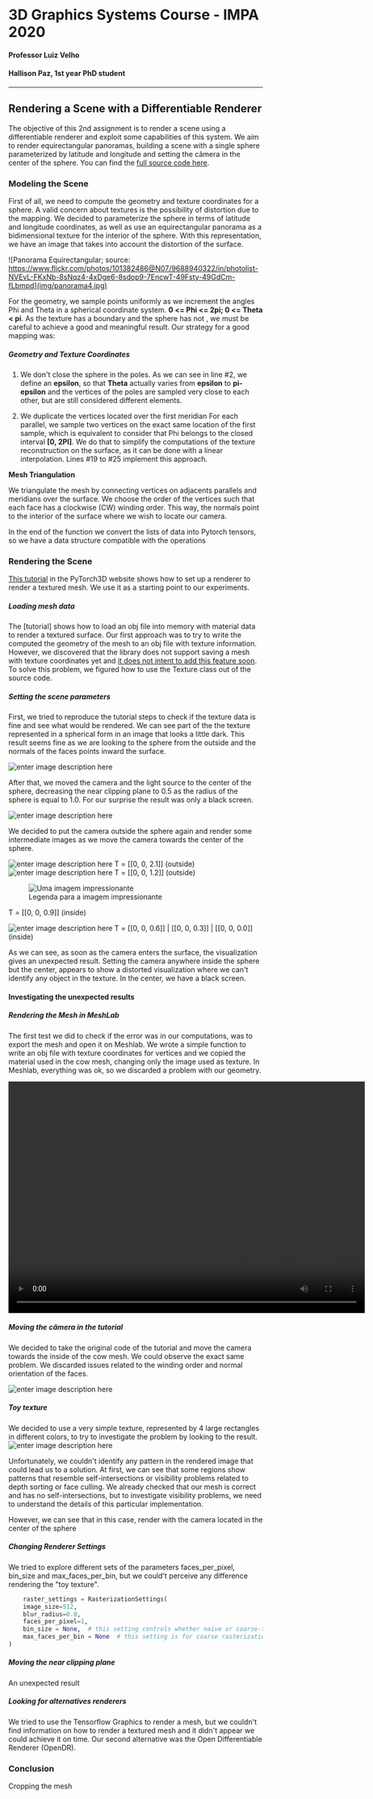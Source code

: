 # 3D Graphics Systems Course - IMPA 2020

#### Professor Luiz Velho
#### Hallison Paz, 1st year PhD student
---------

## Rendering a Scene with a Differentiable Renderer

The objective of this 2nd assignment is to render a scene using a differentiable renderer and exploit some capabilities of this system. We aim to render equirectangular panoramas, building a scene with a single sphere parameterized by latitude and longitude and setting the câmera in the center of the sphere. You can find the [full source code here](https://github.com/hallpaz/3dsystems20/blob/master/Rendering%20Panoramas.ipynb).

### Modeling the Scene

First of all, we need to compute the geometry and texture coordinates for a sphere. A valid concern about textures is the possibility of distortion due to the mapping. We decided to parameterize the sphere in terms of latitude and longitude coordinates, as well as use an equirectangular panorama as a bidimensional texture for the interior of the sphere. With this representation, we have an image that takes into account the distortion of the surface.

![Panorama Equirectangular; source: https://www.flickr.com/photos/101382486@N07/9688940322/in/photolist-NVEvL-FKxNb-8sNqz4-4xDge6-8sdop9-7EncwT-49Fsty-49GdCm-fLbmpd](img/panorama4.jpg)

For the geometry, we sample points uniformly as we increment the angles Phi and Theta in a spherical coordinate system. **0 <= Phi <= 2pi; 0 <= Theta < pi**. As the texture has a boundary and the sphere has not , we must be careful to achieve a good and meaningful result. Our strategy for a good mapping was:

##### Geometry  and Texture Coordinates

1. We don't close the sphere in the poles. 
As we can see in line #2, we define an **epsilon**, so that **Theta** actually varies from **epsilon** to **pi-epsilon** and the vertices of the poles are sampled very close to each other, but are still considered different elements.

2. We duplicate the vertices located over the first meridian
For each parallel, we sample two vertices on the exact same location of the first sample, which is equivalent to consider that Phi belongs to the closed interval **[0, 2PI]**. We do that to simplify the computations of  the texture reconstruction on the surface, as it can be done with a linear interpolation. Lines #19 to #25 implement this approach.

<script src="https://gist.github.com/hallpaz/1c218e01c893c120b61a661731234c30.js"></script>


**Mesh Triangulation**

We triangulate the mesh by connecting vertices on adjacents parallels and meridians over the surface. We choose the order of the vertices such that each face has a clockwise (CW) winding order. This way, the normals point to the interior of the surface where we wish to locate our camera.

<script src="https://gist.github.com/hallpaz/e4ab7e85c37d221cdd9e2381b8d541a5.js"></script>

In the end of the function we convert the lists of data into Pytorch tensors, so we have a data structure compatible with the operations 

### Rendering the Scene

[This tutorial](https://pytorch3d.org/tutorials/render_textured_meshes) in the PyTorch3D website shows how to set up a renderer to render a textured mesh. We use it as a starting point to our experiments.

##### Loading mesh data

The [tutorial] shows how to load an obj file into memory with material data to render a textured surface.  Our first approach was to try to write the computed the geometry of the mesh to an obj file with texture information. However, we discovered that the library does not support saving a mesh with texture coordinates yet and [it does not intent to add this feature soon](https://github.com/facebookresearch/pytorch3d/issues/151). To solve this problem, we figured how to use the Texture class out of the source code.

##### Setting the scene parameters

First, we tried to reproduce the tutorial steps to check if the texture data is fine and see what would be rendered. 
We can see part of the the texture represented in a spherical form in an image that looks a little dark. This result seems fine as we are looking to the sphere from the outside and the normals of the faces points inward the surface. 

![enter image description here](img/render_exterior1.png)

After that, we moved the camera and the light source to the center of the sphere, decreasing the near clipping plane to 0.5 as the radius of the sphere is equal to 1.0. For our surprise the result was only a black screen.

![enter image description here](img/T0.png)

We decided to put the camera outside the sphere again and render some intermediate images as we move the camera towards the center of the sphere. 

![enter image description here](img/T21.png)
T = [[0, 0, 2.1]] (outside)
![enter image description here](img/T12.png)
T = [[0, 0, 1.2]] (outside)

<!-- Imagem com legenda -->
<figure>
	<img src="https://developer.cdn.mozilla.net/media/img/mdn-logo-sm.png" alt="Uma imagem impressionante">	
	<figcaption>Legenda para a imagem impressionante</figcaption>
</figure>


T = [[0, 0, 0.9]] (inside)

![enter image description here](inside_mosaic.png)
T = [[0, 0, 0.6]] | [[0, 0, 0.3]] | [[0, 0, 0.0]] (inside)

As we can see, as soon as the camera enters the surface, the visualization gives an unexpected result. Setting the camera anywhere inside the sphere but the center, appears to show a distorted visualization where we can't identify any object in the texture. In the center, we have a black screen. 

#### Investigating the unexpected results

##### Rendering the Mesh in MeshLab

The first test we did to check if the error was in our computations, was to export the mesh and open it on Meshlab. We wrote a simple function to write an obj file with texture coordinates for vertices and we copied the material used in the cow mesh, changing only the image used as texture. In Meshlab, everything was ok, so we discarded a problem with our geometry.

<video width="706"  height="458"  controls>  
<source src="img/meshlab_panorama_video.mp4" type="video/mp4">  
Your browser does not support the video tag.  
</video>

##### Moving the câmera in the tutorial

We decided to take the original code of the tutorial and move the camera towards the inside of the cow mesh. We could observe the exact same problem. We discarded issues related to the winding order and normal orientation of the faces.

![enter image description here](img/cow_interior.png)

##### Toy texture

We decided to use a very simple texture, represented by 4 large rectangles in different colors, to try to investigate the problem by looking to the result. 
![enter image description here](img/panorama5.png)

Unfortunately, we couldn't identify any pattern in the rendered image that could lead us to a solution. At first, we can see that some regions show patterns that resemble self-intersections or visibility problems related to depth sorting or face culling. We already checked that our mesh is correct and has no self-intersections, but to investigate visibility problems, we need to understand the details of this particular implementation.

However, we can see that in this case, render with the camera located in the center of the sphere

##### Changing Renderer Settings

We tried to explore different sets of the parameters faces_per_pixel, bin_size and max_faces_per_bin, but we could't perceive any difference rendering the "toy texture".

```python
	raster_settings = RasterizationSettings(
    image_size=512, 
    blur_radius=0.0, 
    faces_per_pixel=1, 
    bin_size = None,  # this setting controls whether naive or coarse-to-fine rasterization is used
    max_faces_per_bin = None  # this setting is for coarse rasterization
)
``` 

##### Moving the near clipping plane

An unexpected result

##### Looking for alternatives renderers

We tried to use the Tensorflow Graphics to render a mesh, but we couldn't find information on how to render a textured mesh and it didn't appear we could achieve it on time. Our second alternative was the Open Differentiable Renderer (OpenDR).

### Conclusion

Cropping the mesh
<!--stackedit_data:
eyJoaXN0b3J5IjpbMTU4ODk5MTk2LC0xNzU0NjMzMjUzLC0xMT
cyMDM1NDAzLC01Mjc5NDY5MDQsMTI1NzE0MDU3NSwxOTUxOTAz
MjM0LC0yMDY5MzY4MzUxLDE4ODk5NTU1NjcsLTEyNTg0MDE0OD
ksLTU3OTkyMDQ5NywtODE1Njk5NDkyLC0xMTgzNDIyNjA2LDQ1
NzY3NTE5NywxNjQzODcyMDQwLC0xMDIzMTYzNTI1LC00NjIzND
I2NywtMTc5MDg3MDY0MSwtNTc3NDMwNTI2LC0zNDM1ODM1OTIs
MTEzMTY1Mzk0NV19
-->